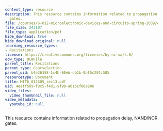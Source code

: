 ```yaml
---
content_type: resource
description: This resource contains information related to propagation delay, NAND/NOR
  gates.
file: /courses/6-012-microelectronic-devices-and-circuits-spring-2009/4eaff509f8c5f4d19f99a616cf66a906_MIT6_012S09_rec13.pdf
file_size: 243107
file_type: application/pdf
hide_download: true
hide_download_original: null
learning_resource_types:
- Recitations
license: https://creativecommons.org/licenses/by-nc-sa/4.0/
ocw_type: OCWFile
parent_title: Recitations
parent_type: CourseSection
parent_uid: b4e36188-1c4b-60eb-db1b-0af5c204c505
resourcetype: Document
title: MIT6_012S09_rec13.pdf
uid: 4eaff509-f8c5-f4d1-9f99-a616cf66a906
video_files:
  video_thumbnail_file: null
video_metadata:
  youtube_id: null
---
```

This resource contains information related to propagation delay, NAND/NOR gates.